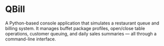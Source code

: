 # QBill
A Python-based console application that simulates a restaurant queue and billing system.   It manages buffet package profiles, open/close table operations, customer queuing, and daily sales summaries — all through a command-line interface.

